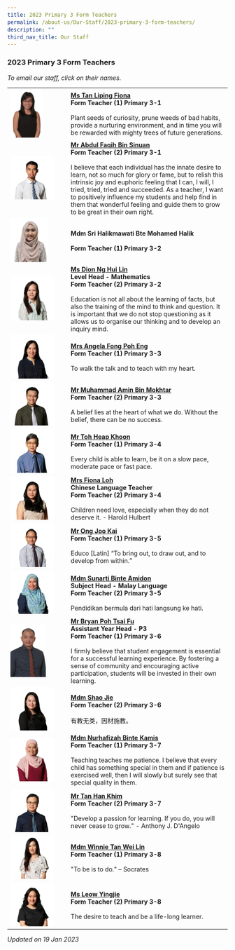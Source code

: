 ```yaml
---
title: 2023 Primary 3 Form Teachers
permalink: /about-us/Our-Staff/2023-primary-3-form-teachers/
description: ""
third_nav_title: Our Staff
---
```

### 2023 Primary 3 Form Teachers

*To email our staff, click on their names.*

|  |  |
|---|---|
| <img src="/images/ft76.png" style="width:60%"> | [**Ms Tan Liping Fiona**](mailto:tan_liping_fiona@moe.edu.sg)<br>**Form Teacher (1) Primary 3-1**<br><br>Plant seeds of curiosity, prune weeds of bad habits, provide a nurturing environment, and in time you will be rewarded with mighty trees of future generations. |
| <img src="/images/ft77.png" style="width:80%"> | [**Mr Abdul Faqih Bin Sinuan**](mailto:abdul_faqih_sinuan@moe.edu.sg)<br>**Form Teacher (2) Primary 3-1**<br><br>I believe that each individual has the innate desire to learn, not so much for glory or fame, but to relish this intrinsic joy and euphoric feeling that I can, I will, I tried, tried, tried and succeeded. As a teacher, I want to positively influence my students and help find in them that wonderful feeling and guide them to grow to be great in their own right. |
| <img src="/images/ft78.png" style="width:70%"> | **Mdm Sri Halikmawati Bte Mohamed Halik<br><br>Form Teacher (1) Primary 3-2**    |
| <img src="/images/ft79.png" style="width:80%"> | [**Ms Dion Ng Hui Lin**](mailto:ng_hui_lin_dion@moe.edu.sg)<br>**Level Head - Mathematics<br>Form Teacher (2) Primary 3-2**<br><br>Education is not all about the learning of facts, but also the training of the mind to think and question. It is important that we do not stop questioning as it allows us to organise our thinking and to develop an inquiry mind. |
| <img src="/images/ft80.png" style="width:80%"> | [**Mrs Angela Fong Poh Eng**](mailto:ng_poh_eng@moe.edu.sg)<br>**Form Teacher (1) Primary 3-3**<br><br>To walk the talk and to teach with my heart. |
| <img src="/images/ft81.png" style="width:80%"> | [**Mr Muhammad Amin Bin Mokhtar**](mailto:muhammad_amin_mokhtar@moe.edu.sg)<br>**Form Teacher (2) Primary 3-3**<br><br>A belief lies at the heart of what we do. Without the belief, there can be no success. |
| <img src="/images/ft82.png" style="width:80%"> | [**Mr Toh Heap Khoon**](mailto:toh_heap_khoon@moe.edu.sg)<br>**Form Teacher (1) Primary 3-4**<br><br>Every child is able to learn, be it on a slow pace, moderate pace or fast pace.  |
| <img src="/images/ft83.png" style="width:80%"> | [**Mrs Fiona Loh**](mailto:fiona_ho_shiyi@moe.edu.sg)<br>**Chinese Language Teacher<br>Form Teacher (2) Primary 3-4**<br><br>Children need love, especially when they do not deserve it. - Harold Hulbert |
| <img src="/images/ft84.png" style="width:80%"> | [**Mr Ong Joo Kai**](mailto:ong_joo_kai@moe.edu.sg)<br>**Form Teacher (1) Primary 3-5**<br><br>Educo [Latin] “To bring out, to draw out, and to develop from within.”  |
| <img src="/images/ft85.png" style="width:80%"> | [**Mdm Sunarti Binte Amidon**](mailto:sunarti_amidon@moe.edu.sg)<br>**Subject Head - Malay Language<br>Form Teacher (2) Primary 3-5**<br><br>Pendidikan bermula dari hati langsung ke hati.  |
| <img src="/images/ft86.png" style="width:65%"> | [**Mr Bryan Poh Tsai Fu**](mailto:poh_tsai_fu_bryan@moe.edu.sg) <br>**Assistant Year Head - P3<br>Form Teacher (1) Primary 3-6**<br><br>I firmly believe that student engagement is essential for a successful learning experience. By fostering a sense of community and encouraging active participation, students will be invested in their own learning. |
| <img src="/images/ft87.png" style="width:80%"> | [**Mdm Shao Jie**](mailto:shao_jie@moe.edu.sg)<br>**Form Teacher (2) Primary 3-6**<br><br>有教无类，因材施教。 |
| <img src="/images/ft88.png" style="width:80%"> | [**Mdm Nurhafizah Binte Kamis**](mailto:nurhafizah_kamis@moe.edu.sg)<br>**Form Teacher (1) Primary 3-7**<br><br>Teaching teaches me patience. I believe that every child has something special in them and if patience is exercised well, then I will slowly but surely see that special quality in them. |
| <img src="/images/ft89.png" style="width:80%"> | [**Mr Tan Han Khim**](mailto:tan_han_khim@moe.edu.sg)<br>**Form Teacher (2) Primary 3-7**<br><br>"Develop a passion for learning. If you do, you will never cease to grow." - Anthony J. D'Angelo  |
| <img src="/images/ft90.png" style="width:80%"> | [**Mdm Winnie Tan Wei Lin**](mailto:tan_wei_lin_winnie@moe.edu.sg)<br>**Form Teacher (1) Primary 3-8**<br><br>"To be is to do." – Socrates |
| <img src="/images/ft91.png" style="width:80%">  | [**Ms Leow Yingjie**](mailto:leow_ying_jie@moe.edu.sg)<br>**Form Teacher (2) Primary 3-8**<br><br>The desire to teach and be a life-long learner.  |

*Updated on 19 Jan 2023*